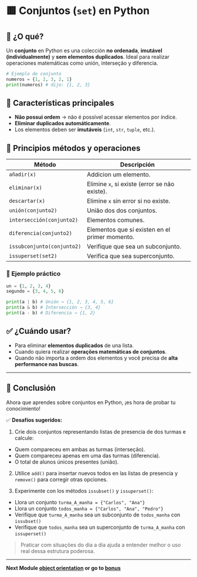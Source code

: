 # 🟥 Conjuntos (`set`) en Python

## 📌 ¿O qué?

Un **conjunto** en Python es una colección **no ordenada**, **imutável (individualmente)** y **sem elementos duplicados**. Ideal para realizar operaciones matemáticas como unión, interseção y diferencia.

```python
# Ejemplo de conjunto
numeros = {1, 2, 3, 2, 1}
print(numeros) # dijo: {1, 2, 3}
```

## 🔑 Características principales

* **Não possui ordem** → não é possível acessar elementos por índice.
* **Eliminar duplicados automáticamente**.
* Los elementos deben ser **imutáveis** (`int`, `str`, `tuple`, etc.).

## 🧰 Principios métodos y operaciones

| Método | Descripción |
| -------------------- | --------------------------------------- |
| `añadir(x)` | Addicion um elemento. |
| `eliminar(x)` | Elimine `x`, si existe (error se não existe). |
| `descartar(x)` | Elimine `x` sin error si no existe. |
| `unión(conjunto2)` | União dos dos conjuntos. |
| `intersección(conjunto2)` | Elementos comunes. |
| `diferencia(conjunto2)` | Elementos que sí existen en el primer momento. |
| `issubconjunto(conjunto2)` | Verifique que sea un subconjunto. |
| `issuperset(set2)` | Verifica que sea superconjunto. |

### 🧪 Ejemplo práctico

```python
un = {1, 2, 3, 4}
segundo = {3, 4, 5, 6}

print(a | b) # Unión → {1, 2, 3, 4, 5, 6}
print(a & b) # Intersección → {3, 4}
print(a - b) # Diferencia → {1, 2}
```

## ✅ ¿Cuándo usar?

* Para eliminar **elementos duplicados** de una lista.
* Cuando quiera realizar **operações matemáticas de conjuntos**.
* Quando não importa a ordem dos elementos y você precisa de **alta performance nas buscas**.

---

## 📝 Conclusión

Ahora que aprendes sobre conjuntos en Python, ¡es hora de probar tu conocimiento!

✅ **Desafíos sugeridos:**

1. Crie dois conjuntos representando listas de presencia de dos turmas e calcule: 

* Quem compareceu em ambas as turmas (interseção). 
* Quem compareceu apenas em uma das turmas (diferencia). 
* O total de alunos únicos presentes (união).

2. Utilice `add()` para insertar nuevos todos en las listas de presencia y `remove()` para corregir otras opciones.

3. Experimente con los métodos `issubset()` y `issuperset()`: 

* Llora un conjunto `turma_A_manha = {"Carlos", "Ana"}` 
* Llora un conjunto `todos_manha = {"Carlos", "Ana", "Pedro"}` 
* Verifique que `turma_A_manha` sea un subconjunto de `todos_manha` con `issubset()` 
* Verifique que `todos_manha` sea un superconjunto de `turma_A_manha` con `issuperset()`

> Praticar com situações do dia a dia ajuda a entender melhor o uso real dessa estrutura poderosa.

---

**Next Module [object orientation](../4.%20object_orientation/README.md) or go to [bonus](./bonus.md)**